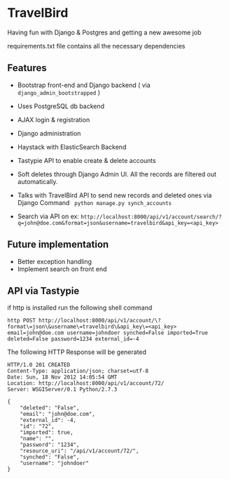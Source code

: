 TravelBird
==========

Having fun with Django &amp; Postgres and getting a new awesome job

requirements.txt file contains all the necessary dependencies

Features
----------
* Bootstrap front-end and Django backend ( via `django_admin_bootstrapped` )
* Uses PostgreSQL db backend
* AJAX login & registration
* Django administration
* Haystack with ElasticSearch Backend
* Tastypie API to enable create & delete accounts
* Soft deletes through Django Admin UI. All the records are filtered out automatically.
* Talks with TravelBird API to send new records and deleted ones via Django Command
` python manage.py synch_accounts`

* Search via API on ex: 
`http://localhost:8000/api/v1/account/search/?q=john@doe.com&format=json&username=travelbird&api_key=<api_key>`

Future implementation
--------------
* Better exception handling
* Implement search on front end

API via Tastypie 
----------------
if http is installed run the following shell command

```http POST http://localhost:8000/api/v1/account/\?format\=json\&username\=travelbird\&api_key\=<api_key> email=john@doe.com username=johndoer synched=False imported=True deleted=False password=1234 external_id=-4```

The following HTTP Response will be generated
```
HTTP/1.0 201 CREATED
Content-Type: application/json; charset=utf-8
Date: Sun, 18 Nov 2012 14:05:54 GMT
Location: http://localhost:8000/api/v1/account/72/
Server: WSGIServer/0.1 Python/2.7.3

{
    "deleted": "False", 
    "email": "john@doe.com", 
    "external_id": -4, 
    "id": "72", 
    "imported": true, 
    "name": "", 
    "password": "1234", 
    "resource_uri": "/api/v1/account/72/", 
    "synched": "False", 
    "username": "johndoer"
}
```